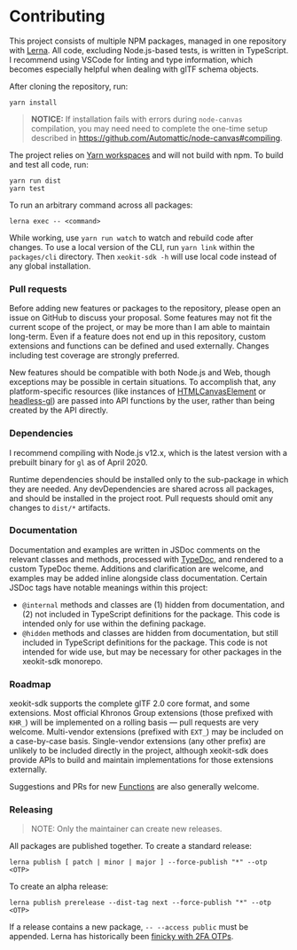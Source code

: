 # Contributing

This project consists of multiple NPM packages, managed in one repository with
[Lerna](https://lerna.js.org/). All code, excluding Node.js-based tests, is written in TypeScript.
I recommend using VSCode for linting and type information, which becomes especially helpful
when dealing with glTF schema objects.

After cloning the repository, run:

```shell
yarn install
```

> **NOTICE:** If installation fails with errors during `node-canvas` compilation, you may need need
> to complete the one-time setup described in https://github.com/Automattic/node-canvas#compiling.

The project relies on [Yarn workspaces](https://classic.yarnpkg.com/docs/workspaces/) and will not build with npm. To build and test all code,
run:

```shell
yarn run dist
yarn test
```

To run an arbitrary command across all packages:

```shell
lerna exec -- <command>
```

While working, use `yarn run watch` to watch and rebuild code after changes. To use a local
version of the CLI, run `yarn link` within the `packages/cli` directory. Then
`xeokit-sdk -h` will use local code instead of any global installation.

### Pull requests

Before adding new features or packages to the repository, please open an issue on GitHub to discuss
your proposal. Some features may not fit the current scope of the project, or may be more than I am
able to maintain long-term. Even if a feature does not end up in this repository, custom
extensions and functions can be defined and used externally. Changes including test coverage are
strongly preferred.

New features should be compatible with both Node.js and Web, though exceptions may be possible in
certain situations. To accomplish that, any platform-specific resources (like instances of
[HTMLCanvasElement](https://developer.mozilla.org/en-US/docs/Web/API/Canvas_API) or
[headless-gl](https://github.com/stackgl/headless-gl)) are passed into API functions by the user,
rather than being created by the API directly.

### Dependencies

I recommend compiling with Node.js v12.x, which is the latest version with a prebuilt binary for
`gl` as of April 2020.

Runtime dependencies should be installed only to the sub-package in which they are needed. Any
devDependencies are shared across all packages, and should be installed in the project root. Pull
requests should omit any changes to `dist/*` artifacts.

### Documentation

Documentation and examples are written in JSDoc comments on the relevant classes and methods,
processed with [TypeDoc](https://typedoc.org/), and rendered to a custom TypeDoc theme. Additions
and clarification are welcome, and examples may be added inline alongside class documentation.
Certain JSDoc tags have notable meanings within this project:

- `@internal` methods and classes are (1) hidden from documentation, and (2) not included in
  TypeScript definitions for the package. This code is intended only for use within the defining
  package.
- `@hidden` methods and classes are hidden from documentation, but still included in TypeScript
  definitions for the package. This code is not intended for wide use, but may be necessary for
  other packages in the xeokit-sdk monorepo.

### Roadmap

xeokit-sdk supports the complete glTF 2.0 core format, and some extensions. Most official Khronos Group extensions (those prefixed with `KHR_`) will be implemented on a rolling basis — pull requests are very welcome. Multi-vendor extensions (prefixed with `EXT_`) may be included on a case-by-case basis. Single-vendor extensions (any other prefix) are unlikely to be included directly in the project, although xeokit-sdk does provide APIs to build and maintain implementations for those extensions externally.

Suggestions and PRs for new [Functions](/functions.html) are also generally welcome.

### Releasing

> NOTE: Only the maintainer can create new releases.

All packages are published together. To create a standard release:

```shell
lerna publish [ patch | minor | major ] --force-publish "*" --otp <OTP>
```

To create an alpha release:

```shell
lerna publish prerelease --dist-tag next --force-publish "*" --otp <OTP>
```

If a release contains a new package, `-- --access public` must be appended. Lerna has historically
been [finicky with 2FA OTPs](https://github.com/lerna/lerna/issues/1091).
